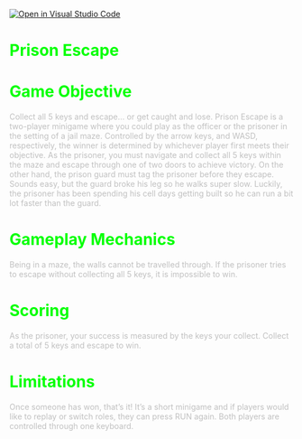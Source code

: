[![Open in Visual Studio Code](https://classroom.github.com/assets/open-in-vscode-c66648af7eb3fe8bc4f294546bfd86ef473780cde1dea487d3c4ff354943c9ae.svg)](https://classroom.github.com/online_ide?assignment_repo_id=7912581&assignment_repo_type=AssignmentRepo)
<font color="lime">

# Prison Escape

# Game Objective

<font color="silver">
Collect all 5 keys and escape… or get caught and lose. Prison Escape is a two-player minigame where you could play as the officer or the prisoner in the setting of a jail maze. Controlled by the arrow keys, and WASD, respectively, the winner is determined by whichever player first meets their objective. As the prisoner, you must navigate and collect all 5 keys within the maze and escape through one of two doors to achieve victory. On the other hand, the prison guard must tag the prisoner before they escape. 
Sounds easy, but the guard broke his leg so he walks super slow. Luckily, the prisoner has been spending his cell days getting built so he can run a bit lot faster than the guard. 


<font color="lime">

# Gameplay Mechanics

<font color="silver">

Being in a maze, the walls cannot be travelled through. If the prisoner tries to escape without collecting all 5 keys, it is impossible to win. 


<font color="lime">

# Scoring

<font color="silver">

As the prisoner, your success is measured by the keys your collect. Collect a total of 5 keys and escape to win. 


<font color="lime">

# Limitations

<font color="silver">

Once someone has won, that’s it! It’s a short minigame and if players would like to replay or switch roles, they can press RUN again. Both players are controlled through one keyboard. 
